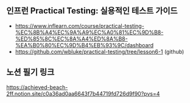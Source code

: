 ## 인프런 Practical Testing: 실용적인 테스트 가이드
- https://www.inflearn.com/course/practical-testing-%EC%8B%A4%EC%9A%A9%EC%A0%81%EC%9D%B8-%ED%85%8C%EC%8A%A4%ED%8A%B8-%EA%B0%80%EC%9D%B4%EB%93%9C/dashboard
- https://github.com/wbluke/practical-testing/tree/lesson6-1 (github)

## 노션 필기 링크
https://achieved-beach-2ff.notion.site/c0a36ad0aa6643f7b44719fd726d9f90?pvs=4
